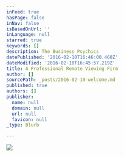 ```yaml
---
inFeed: true
hasPage: false
inNav: false
isBasedOnUrl: ''
inLanguage: null
starred: true
keywords: []
description: The Business Psychics
datePublished: '2016-02-10T16:46:00.460Z'
dateModified: '2016-02-10T16:45:57.219Z'
title: A Professional Remote Viewing Firm
author: []
sourcePath: _posts/2016-02-10-welcome.md
published: true
authors: []
publisher:
  name: null
  domain: null
  url: null
  favicon: null
_type: Blurb

---
```

![](https://s3-us-west-2.amazonaws.com/the-grid-img/p/8f3cc5f41c091707fad9e6f264906e0578d44ac2.jpg)